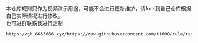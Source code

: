 本仓库规则只作为视频演示用途，可能不会进行更新维护，请fork到自己仓库根据自己实际情况进行修改。  
也可进群联系我进行定制


```
https://gh.6655666.xyz/https://raw.githubusercontent.com/t1600/rule/refs/heads/main/config/mihomo/config.yaml
```